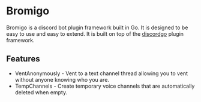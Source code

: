 # Bromigo

Bromigo is a discord bot plugin framework built in Go. It is designed to be easy to use and easy to extend. It is built on top of the [discordgo](https://github.com/bwmarrin/discordgo) plugin framework.

## Features

- VentAnonymously - Vent to a text channel thread allowing you to vent without anyone knowing who you are.
- TempChannels - Create temporary voice channels that are automatically deleted when empty.